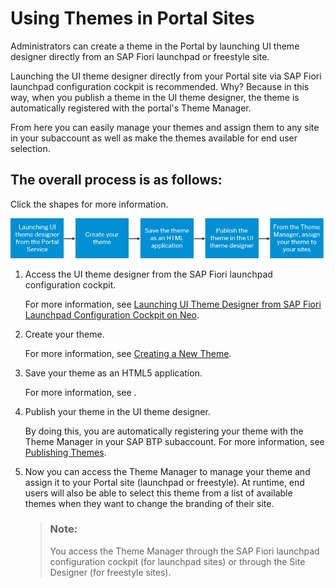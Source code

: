 <!-- loioe6f8da34eca84a32b936cf889689af47 -->

# Using Themes in Portal Sites

Administrators can create a theme in the Portal by launching UI theme designer directly from an SAP Fiori launchpad or freestyle site.

Launching the UI theme designer directly from your Portal site via SAP Fiori launchpad configuration cockpit is recommended. Why? Because in this way, when you publish a theme in the UI theme designer, the theme is automatically registered with the portal's Theme Manager.

From here you can easily manage your themes and assign them to any site in your subaccount as well as make the themes available for end user selection.



<a name="loioe6f8da34eca84a32b936cf889689af47__section_qdy_d1v_c2b"/>

## The overall process is as follows:

Click the shapes for more information.

![](images/Use_Case_Scenario_1_-_Portal_14412c5.png)



1.  Access the UI theme designer from the SAP Fiori launchpad configuration cockpit.

    For more information, see [Launching UI Theme Designer from SAP Fiori Launchpad Configuration Cockpit on Neo](launching-ui-theme-designer-from-sap-fiori-launchpad-configuration-cockpit-on-neo-a28d64c.md).

2.  Create your theme.

    For more information, see [Creating a New Theme](creating-a-new-theme-f987d5f.md).

3.  Save your theme as an HTML5 application.

    For more information, see .

4.  Publish your theme in the UI theme designer.

    By doing this, you are automatically registering your theme with the Theme Manager in your SAP BTP subaccount. For more information, see [Publishing Themes](publishing-themes-a9a4151.md).

5.  Now you can access the Theme Manager to manage your theme and assign it to your Portal site \(launchpad or freestyle\). At runtime, end users will also be able to select this theme from a list of available themes when they want to change the branding of their site.

    > ### Note:  
    > You access the Theme Manager through the SAP Fiori launchpad configuration cockpit \(for launchpad sites\) or through the Site Designer \(for freestyle sites\).


